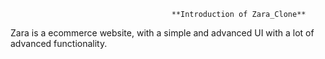                                         **Introduction of Zara_Clone**
Zara is a ecommerce website, with a simple and advanced UI with a lot of advanced functionality.


